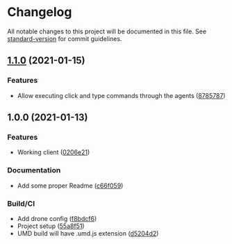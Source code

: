 # Changelog

All notable changes to this project will be documented in this file. See [standard-version](https://github.com/conventional-changelog/standard-version) for commit guidelines.

## [1.1.0](https://github.com/gergof/automated-screenshots-client/compare/v1.0.0...v1.1.0) (2021-01-15)


### Features

* Allow executing click and type commands through the agents ([8785787](https://github.com/gergof/automated-screenshots-client/commit/87857877f0231a2f824a72ffbe149be949f528b0))

## 1.0.0 (2021-01-13)


### Features

* Working client ([0206e21](https://github.com/gergof/automated-screenshots-client/commit/0206e2181fd4c338ed7e58140cb72c422e7a6eaa))


### Documentation

* Add some proper Readme ([c66f059](https://github.com/gergof/automated-screenshots-client/commit/c66f0590c62feb1d8ddcb5bba12c2023c212688b))


### Build/CI

* Add drone config ([f8bdcf6](https://github.com/gergof/automated-screenshots-client/commit/f8bdcf6eb08c36030cf2e67f3adc3c34d6faea7f))
* Project setup ([55a8f51](https://github.com/gergof/automated-screenshots-client/commit/55a8f511341334162f29280c58126c2ec3cf3a39))
* UMD build will have .umd.js extension ([d5204d2](https://github.com/gergof/automated-screenshots-client/commit/d5204d254bf94b3a5fd37ca1bd947261c9f29718))
